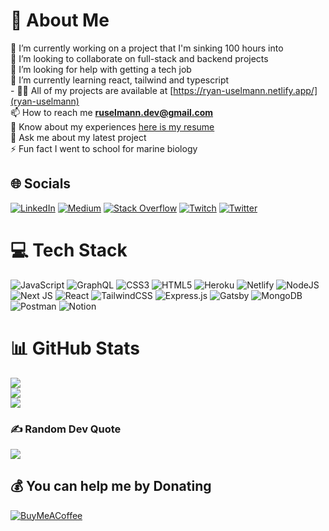 # 💫 About Me

🔭 I’m currently working on a project that I'm sinking 100 hours into<br>👯 I’m looking to collaborate on full-stack and backend projects<br>🤝 I’m looking for help with getting a tech job<br>🌱 I’m currently learning react, tailwind and typescript<br>- 👨‍💻 All of my projects are available at [https://ryan-uselmann.netlify.app/](ryan-uselmann)<br>📫 How to reach me **ruselmann.dev@gmail.com**<br>📄 Know about my experiences [here is my resume](https://docs.google.com/document/d/e/2PACX-1vRBPQ4pqq54Esc6ZvZka-L39fA9fIS8qNzy9U74loOs62kWxG20m-bkRnxXXOZd9ZrAGQjj56WnnEep/pub)<br>💬 Ask me about my latest project<br>⚡ Fun fact I went to school for marine biology

## 🌐 Socials

[![LinkedIn](https://img.shields.io/badge/LinkedIn-%230077B5.svg?logo=linkedin&logoColor=white)](https://linkedin.com/in/ryan-uselmann) [![Medium](https://img.shields.io/badge/Medium-12100E?logo=medium&logoColor=white)](https://medium.com/@siriusscaper) [![Stack Overflow](https://img.shields.io/badge/-Stackoverflow-FE7A16?logo=stack-overflow&logoColor=white)](https://stackoverflow.com/users/5212839) [![Twitch](https://img.shields.io/badge/Twitch-%239146FF.svg?logo=Twitch&logoColor=white)](https://twitch.tv/siriusscaper) [![Twitter](https://img.shields.io/badge/Twitter-%231DA1F2.svg?logo=Twitter&logoColor=white)](https://twitter.com/siriusscaper)

# 💻 Tech Stack

![JavaScript](https://img.shields.io/badge/javascript-%23323330.svg?style=flat-square&logo=javascript&logoColor=%23F7DF1E) ![GraphQL](https://img.shields.io/badge/-GraphQL-E10098?style=flat-square&logo=graphql&logoColor=white) ![CSS3](https://img.shields.io/badge/css3-%231572B6.svg?style=flat-square&logo=css3&logoColor=white) ![HTML5](https://img.shields.io/badge/html5-%23E34F26.svg?style=flat-square&logo=html5&logoColor=white) ![Heroku](https://img.shields.io/badge/heroku-%23430098.svg?style=flat-square&logo=heroku&logoColor=white) ![Netlify](https://img.shields.io/badge/netlify-%23000000.svg?style=flat-square&logo=netlify&logoColor=#00C7B7) ![NodeJS](https://img.shields.io/badge/node.js-6DA55F?style=flat-square&logo=node.js&logoColor=white) ![Next JS](https://img.shields.io/badge/Next-black?style=flat-square&logo=next.js&logoColor=white) ![React](https://img.shields.io/badge/react-%2320232a.svg?style=flat-square&logo=react&logoColor=%2361DAFB) ![TailwindCSS](https://img.shields.io/badge/tailwindcss-%2338B2AC.svg?style=flat-square&logo=tailwind-css&logoColor=white) ![Express.js](https://img.shields.io/badge/express.js-%23404d59.svg?style=flat-square&logo=express&logoColor=%2361DAFB) ![Gatsby](https://img.shields.io/badge/Gatsby-%23663399.svg?style=flat-square&logo=gatsby&logoColor=white) ![MongoDB](https://img.shields.io/badge/MongoDB-%234ea94b.svg?style=flat-square&logo=mongodb&logoColor=white) ![Postman](https://img.shields.io/badge/Postman-FF6C37?style=flat-square&logo=postman&logoColor=white) ![Notion](https://img.shields.io/badge/Notion-%23000000.svg?style=flat-square&logo=notion&logoColor=white)

# 📊 GitHub Stats

![](https://github-readme-stats.vercel.app/api?username=SiriusScaper&theme=material-palenight&hide_border=true&include_all_commits=true&count_private=true)<br/>
![](https://github-readme-streak-stats.herokuapp.com/?user=SiriusScaper&theme=material-palenight&hide_border=true)<br/>
![](https://github-readme-stats.vercel.app/api/top-langs/?username=SiriusScaper&theme=material-palenight&hide_border=true&include_all_commits=true&count_private=true&layout=compact)

### ✍️ Random Dev Quote

![](https://quotes-github-readme.vercel.app/api?type=horizontal&theme=radical)

## 💰 You can help me by Donating

[![BuyMeACoffee](https://img.shields.io/badge/Buy%20Me%20a%20Coffee-ffdd00?style=for-the-badge&logo=buy-me-a-coffee&logoColor=black)](https://buymeacoffee.com/https://www.buymeacoffee.com/siriusscaper)

  <!-- Proudly created with GPRM ( https://gprm.itsvg.in ) -->
  
